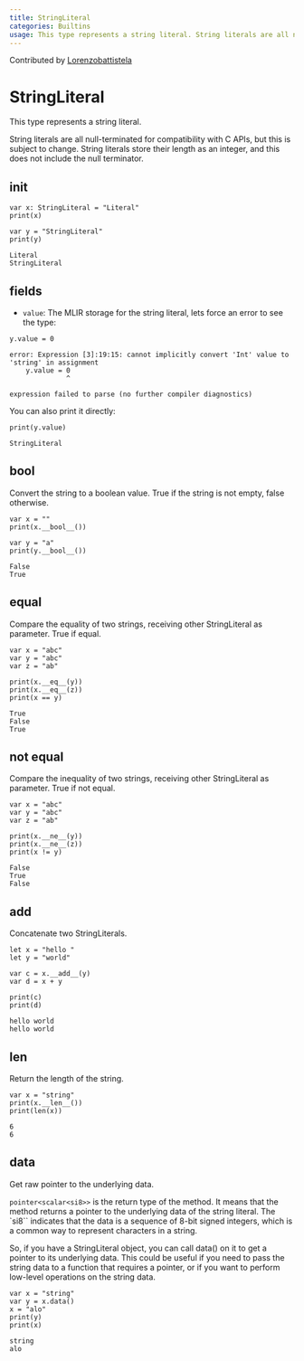 ```yaml
---
title: StringLiteral
categories: Builtins
usage: This type represents a string literal. String literals are all null-terminated for compatibility with C APIs, but this is subject to change. String literals store their length as an integer, and this does not include the null terminator.
---
```


Contributed by [Lorenzobattistela](https://github.com/Lorenzobattistela)

# StringLiteral

This type represents a string literal.

String literals are all null-terminated for compatibility with C APIs, but this is subject to change. String literals store their length as an integer, and this does not include the null terminator.


## init


```mojo
var x: StringLiteral = "Literal"
print(x)

var y = "StringLiteral"
print(y)
```

    Literal
    StringLiteral


## fields

- `value`: The MLIR storage for the string literal, lets force an error to see the type:


```mojo
y.value = 0
```

    error: Expression [3]:19:15: cannot implicitly convert 'Int' value to 'string' in assignment
        y.value = 0
                  ^
    
    expression failed to parse (no further compiler diagnostics)

You can also print it directly:


```mojo
print(y.value)
```

    StringLiteral


## bool

Convert the string to a boolean value. True if the string is not empty, false otherwise.


```mojo
var x = ""
print(x.__bool__())

var y = "a"
print(y.__bool__())
```

    False
    True


## equal

Compare the equality of two strings, receiving other StringLiteral as parameter. True if equal.


```mojo
var x = "abc"
var y = "abc"
var z = "ab"

print(x.__eq__(y))
print(x.__eq__(z))
print(x == y)
```

    True
    False
    True


## not equal

Compare the inequality of two strings, receiving other StringLiteral as parameter. True if not equal.


```mojo
var x = "abc"
var y = "abc"
var z = "ab"

print(x.__ne__(y))
print(x.__ne__(z))
print(x != y)
```

    False
    True
    False


## add

Concatenate two StringLiterals.


```mojo
let x = "hello "
let y = "world"

var c = x.__add__(y)
var d = x + y

print(c)
print(d)
```

    hello world
    hello world


## len

Return the length of the string.


```mojo
var x = "string"
print(x.__len__())
print(len(x))
```

    6
    6


## data

Get raw pointer to the underlying data.

`pointer<scalar<si8>>` is the return type of the method. It means that the method returns a pointer to the underlying data of the string literal. The `si8`` indicates that the data is a sequence of 8-bit signed integers, which is a common way to represent characters in a string.

So, if you have a StringLiteral object, you can call data() on it to get a pointer to its underlying data. This could be useful if you need to pass the string data to a function that requires a pointer, or if you want to perform low-level operations on the string data.


```mojo
var x = "string"
var y = x.data()
x = "alo"
print(y)
print(x)
```

    string
    alo


<CommentService />
